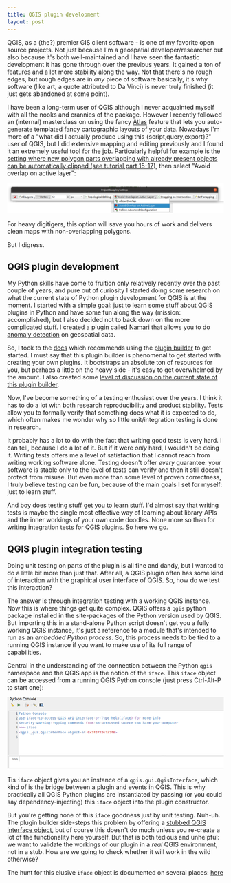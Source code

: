 ```yaml
---
title: QGIS plugin development
layout: post
---
```


QGIS, as a (the?) premier GIS client software - is one of my favorite open source projects. Not just because I'm a geospatial developer/researcher but also because it's both well-maintained and I have seen the fantastic development it has gone through over the previous years. It gained a ton of features and a lot more stability along the way. Not that there's no rough edges, but rough edges are in _any_ piece of software basically, it's why software (like art, a quote attributed to Da Vinci) is never truly finished (it just gets abandoned at some point).

I have been a long-term user of QGIS although I never acquainted myself with all the nooks and crannies of the package. However I recently followed an (internal) masterclass on using the fancy [Atlas](https://www.qgistutorials.com/en/docs/automating_map_creation.html) feature that lets you auto-generate templated fancy cartographic layouts of your data. Nowadays I'm more of a "what did I actually produce using this {script,query,export}?" user of QGIS, but I did extensive mapping and editing previously and I found it an extremely useful tool for the job. Particularly helpful for example is the [setting where new polygon parts overlapping with already present objects can be automatically clipped (see tutorial part 15-17)](https://www.qgistutorials.com/en/docs/3/digitizing_basics.html#procedure), then select "Avoid overlap on active layer":

![Avoid overlap on active layer digitizing settings](../images/qgis/qgis-avoid-overlap-on-active-layer.png)

For heavy digitigers, this option will save you hours of work and delivers clean maps with non-overlapping polygons.

But I digress.

## QGIS plugin development
My Python skills have come to fruition only relatively recently over the past couple of years, and pure out of curiosity I started doing some research on what the current state of Python plugin development for QGIS is at the moment. I started with a simple goal: just to learn some stuff about QGIS plugins in Python and have some fun along the way (mission: accomplished), but I also decided not to back down on the more complicated stuff. I created a plugin called [Namari](https://github.com/reinvantveer/namari) that allows you to do [anomaly detection](https://en.wikipedia.org/wiki/Anomaly_detection) on geospatial data.

So, I took to the [docs](https://docs.qgis.org/testing/en/docs/pyqgis_developer_cookbook/plugins/plugins.html#writing-a-plugin) which recommends using the [plugin builder](https://plugins.qgis.org/plugins/pluginbuilder3/) to get started. I must say that this plugin builder is phenomenal to get started with creating your own plugins. It bootstraps an absolute ton of resources for you, but perhaps a little on the heavy side - it's easy to get overwhelmed by the amount. I also created some [level of discussion on the current state of this plugin builder](https://github.com/qgis/QGIS-Enhancement-Proposals/issues/223).

Now, I've become something of a testing enthusiast over the years. I think it has to do a lot with both research reproducibility and product stability. Tests allow you to formally verify that something does what it is expected to do, which often makes me wonder why so little unit/integration testing is done in research.

It probably has a lot to do with the fact that writing good tests is very hard. I can tell, because I do a lot of it. But if it were _only_ hard, I wouldn't be doing it. Writing tests offers me a level of satisfaction that I cannot reach from writing working software alone. Testing doesn't offer _every_ guarantee: your software is stable only to the level of tests can verify and then it still doesn't protect from misuse. But even more than some level of proven correctness, I truly believe testing can be fun, because of the main goals I set for myself: just to learn stuff.

And boy does testing stuff get you to learn stuff. I'd almost say that writing tests is maybe the single most effective way of learning about library APIs and the inner workings of your own code doodles. None more so than for writing integration tests for QGIS plugins. So here we go.

## QGIS plugin integration testing
Doing unit testing on parts of the plugin is all fine and dandy, but I wanted to do a little bit more than just that. After all, a QGIS plugin often has some kind of interaction with the graphical user interface of QGIS. So, how do we test this interaction?

The answer is through integration testing with a working QGIS instance. Now this is where things get quite complex. QGIS offers a `qgis` python package installed in the site-packages of the Python version used by QGIS. But importing this in a stand-alone Python script doesn't get you a fully working QGIS instance, it's just a reference to a module that's intended to run as an _embedded Python process_. So, this process needs to be tied to a running QGIS instance if you want to make use of its full range of capabilities.

Central in the understanding of the connection between the Python `qgis` namespace and the QGIS app is the notion of the `iface`. This `iface` object can be accessed from a running QGIS Python console (just press Ctrl-Alt-P to start one):

![The `iface` object in a running QGIS Python console](../images/qgis-python-console-iface-object.png)

Tis `iface` object gives you an instance of a `qgis.gui.QgisInterface`, which kind of is the bridge between a plugin and events in QGIS. This is why practically all QGIS Python plugins are instantiated by passing (or you could say dependency-injecting) this `iface` object into the plugin constructor.

But you're getting none of this `iface` goodness just by unit testing. Nuh-uh. The plugin builder side-steps this problem by offering a [stubbed QGIS interface object](https://github.com/g-sherman/Qgis-Plugin-Builder/blob/master/plugin_templates/shared/test/qgis_interface.py#L37), but of course this doesn't do much unless you re-create a lot of the functionality here yourself. But that is both tedious and unhelpful: we want to validate the workings of our plugin in a _real_ QGIS environment, not in a stub. How are we going to check whether it will work in the wild otherwise?

The hunt for this elusive `iface` object is documented on several places: [here]()
